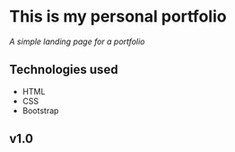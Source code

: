 # This is my personal portfolio 

*A simple landing page for a portfolio*

## Technologies used 


- HTML
- CSS
- Bootstrap

## v1.0 




